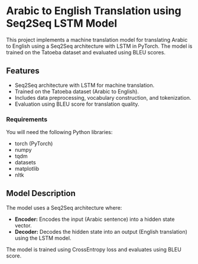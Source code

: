 
# Arabic to English Translation using Seq2Seq LSTM Model

This project implements a machine translation model for translating Arabic to English using a Seq2Seq architecture with LSTM in PyTorch. The model is trained on the Tatoeba dataset and evaluated using BLEU scores.

## Features
- Seq2Seq architecture with LSTM for machine translation.
- Trained on the Tatoeba dataset (Arabic to English).
- Includes data preprocessing, vocabulary construction, and tokenization.
- Evaluation using BLEU score for translation quality.


### Requirements

You will need the following Python libraries:

- torch (PyTorch)
- numpy
- tqdm
- datasets
- matplotlib
- nltk


## Model Description

The model uses a Seq2Seq architecture where:
- **Encoder:** Encodes the input (Arabic sentence) into a hidden state vector.
- **Decoder:** Decodes the hidden state into an output (English translation) using the LSTM model.

The model is trained using CrossEntropy loss and evaluates using BLEU score.
